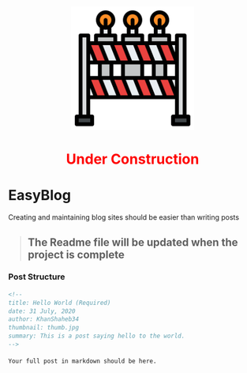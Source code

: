 <div align="center">
<img src="barrier.png" width="250px"/>
<h1 style="color:red">Under Construction</h1>
</div>

# EasyBlog

Creating and maintaining blog sites should be easier than writing posts

> ## The Readme file will be updated when the project is complete

### Post Structure

```md
<!--
title: Hello World (Required)
date: 31 July, 2020
author: KhanShaheb34
thumbnail: thumb.jpg
summary: This is a post saying hello to the world.
-->

Your full post in markdown should be here.
```
